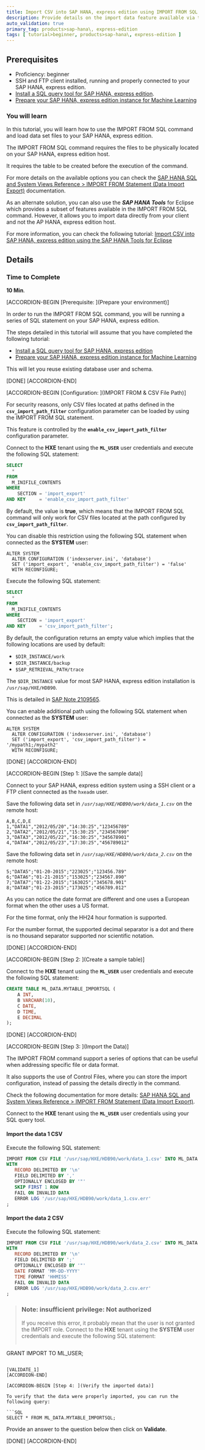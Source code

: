 ```yaml
---
title: Import CSV into SAP HANA, express edition using IMPORT FROM SQL command
description: Provide details on the import data feature available via the IMPORT FROM SQL command
auto_validation: true
primary_tag: products>sap-hana\, express-edition
tags: [ tutorial>beginner, products>sap-hana\, express-edition ]
---
```


## Prerequisites  
- Proficiency: beginner
- SSH and FTP client installed, running and properly connected to your SAP HANA, express edition.
- [Install a SQL query tool for SAP HANA, express edition](https://www.sap.com/developer/tutorials/mlb-hxe-tools-sql.html).
- [Prepare your SAP HANA, express edition instance for Machine Learning](https://www.sap.com/developer/tutorials/mlb-hxe-setup-basic.html)

### You will learn

In this tutorial, you will learn how to use the IMPORT FROM SQL command and load data set files to your SAP HANA, express edition.

The IMPORT FROM SQL command requires the files to be physically located on your SAP HANA, express edition host.

It requires the table to be created before the execution of the command.

For more details on the available options you can check the [SAP HANA SQL and System Views Reference > IMPORT FROM Statement (Data Import Export)](https://help.sap.com/viewer/4fe29514fd584807ac9f2a04f6754767/2.0.00/en-US/20f712e175191014907393741fadcb97.html) documentation.

As an alternate solution, you can also use the ***SAP HANA Tools*** for Eclipse which provides a subset of features available in the IMPORT FROM SQL command.
However, it allows you to import data directly from your client and not the AP HANA, express edition host.

For more information, you can check the following tutorial: [Import CSV into SAP HANA, express edition using the SAP HANA Tools for Eclipse](https://www.sap.com/developer/tutorials/mlb-hxe-import-data-eclipse.html)

## Details

### Time to Complete
**10 Min**.

[ACCORDION-BEGIN [Prerequisite: ](Prepare your environment)]

In order to run the IMPORT FROM SQL command, you will be running a series of SQL statement on your SAP HANA, express edition.

The steps detailed in this tutorial will assume that you have completed the following tutorial:

- [Install a SQL query tool for SAP HANA, express edition](https://www.sap.com/developer/tutorials/mlb-hxe-tools-sql.html)
- [Prepare your SAP HANA, express edition instance for Machine Learning](https://www.sap.com/developer/tutorials/mlb-hxe-setup-basic.html)

This will let you reuse existing database user and schema.

[DONE]
[ACCORDION-END]

[ACCORDION-BEGIN [Configuration: ](IMPORT FROM & CSV File Path)]

For security reasons, only CSV files located at paths defined in the **`csv_import_path_filter`** configuration parameter can be loaded by using the IMPORT FROM SQL statement.

This feature is controlled by the **`enable_csv_import_path_filter`** configuration parameter.

Connect to the **HXE** tenant using the **`ML_USER`** user credentials and execute the following SQL statement:

```SQL
SELECT
  *
FROM
  M_INIFILE_CONTENTS
WHERE
    SECTION = 'import_export'
AND KEY     = 'enable_csv_import_path_filter'
```

By default, the value is **true**, which means that the IMPORT FROM SQL command will only work for CSV files located at the path configured by **`csv_import_path_filter`**.

You can disable this restriction using the following SQL statement when connected as the **SYSTEM** user:

```
ALTER SYSTEM
  ALTER CONFIGURATION ('indexserver.ini', 'database')
  SET ('import_export', 'enable_csv_import_path_filter') = 'false'
  WITH RECONFIGURE;
```

Execute the following SQL statement:

```SQL
SELECT
  *
FROM
  M_INIFILE_CONTENTS
WHERE
    SECTION = 'import_export'
AND KEY     = 'csv_import_path_filter';
```

By default, the configuration returns an empty value which implies that the following locations are used by default:

- `$DIR_INSTANCE/work`
- `$DIR_INSTANCE/backup`
- `$SAP_RETRIEVAL_PATH/trace`

The `$DIR_INSTANCE` value for most SAP HANA, express edition installation is `/usr/sap/HXE/HDB90`.

This is detailed in [SAP Note 2109565](https://launchpad.support.sap.com/#/notes/2109565).

You can enable additional path using the following SQL statement when connected as the **SYSTEM** user:

```
ALTER SYSTEM
  ALTER CONFIGURATION ('indexserver.ini', 'database')
  SET ('import_export', 'csv_import_path_filter') = '/mypath1;/mypath2'
  WITH RECONFIGURE;
```

[DONE]
[ACCORDION-END]

[ACCORDION-BEGIN [Step 1: ](Save the sample data)]

Connect to your SAP HANA, express edition system using a SSH client or a FTP client connected as the `hxeadm` user.

Save the following data set in *`/usr/sap/HXE/HDB90/work/data_1.csv`* on the remote host:

```csv
A,B,C,D,E
1,"DATA1","2012/05/20","14:30:25","123456789"
2,"DATA2","2012/05/21","15:30:25","234567890"
3,"DATA3","2012/05/22","16:30:25","345678901"
4,"DATA4","2012/05/23","17:30:25","456789012"
```

Save the following data set in *`/usr/sap/HXE/HDB90/work/data_2.csv`* on the remote host:

```csv
5;"DATA5";"01-20-2015";"223025";"123456.789"
6;"DATA6";"01-21-2015";"153025";"234567.890"
7;"DATA7";"01-22-2015";"163025";"345678.901"
8;"DATA8";"01-23-2015";"173025";"456789.012"
```

As you can notice the date format are different and one uses a European format when the other uses a US format.

For the time format, only the HH24 hour formation is supported.

For the number format, the supported decimal separator is a dot and there is no thousand separator supported nor scientific notation.

[DONE]
[ACCORDION-END]

[ACCORDION-BEGIN [Step 2: ](Create a sample table)]

Connect to the **HXE** tenant using the **`ML_USER`** user credentials and execute the following SQL statement:

```SQL
CREATE TABLE ML_DATA.MYTABLE_IMPORTSQL (
    A INT,
    B VARCHAR(10),
    C DATE,
    D TIME,
    E DECIMAL
);
```
[DONE]
[ACCORDION-END]

[ACCORDION-BEGIN [Step 3: ](Import the Data)]

The IMPORT FROM command support a series of options that can be useful when addressing specific file or data format.

It also supports the use of Control Files, where you can store the import configuration, instead of passing the details directly in the command.

Check the following documentation for more details: [SAP HANA SQL and System Views Reference > IMPORT FROM Statement (Data Import Export)](https://help.sap.com/viewer/4fe29514fd584807ac9f2a04f6754767/2.0.00/en-US/20f712e175191014907393741fadcb97.html).

Connect to the **HXE** tenant using the **`ML_USER`** user credentials using your SQL query tool.

#### **Import the data 1 CSV**

Execute the following SQL statement:

```SQL
IMPORT FROM CSV FILE '/usr/sap/HXE/HDB90/work/data_1.csv' INTO ML_DATA.MYTABLE_IMPORTSQL
WITH
   RECORD DELIMITED BY '\n'
   FIELD DELIMITED BY ','
   OPTIONALLY ENCLOSED BY '"'
   SKIP FIRST 1 ROW
   FAIL ON INVALID DATA
   ERROR LOG '/usr/sap/HXE/HDB90/work/data_1.csv.err'
;
```

#### **Import the data 2 CSV**

Execute the following SQL statement:

```SQL
IMPORT FROM CSV FILE '/usr/sap/HXE/HDB90/work/data_2.csv' INTO ML_DATA.MYTABLE_IMPORTSQL
WITH
   RECORD DELIMITED BY '\n'
   FIELD DELIMITED BY ';'
   OPTIONALLY ENCLOSED BY '"'
   DATE FORMAT 'MM-DD-YYYY'
   TIME FORMAT 'HHMISS'
   FAIL ON INVALID DATA
   ERROR LOG '/usr/sap/HXE/HDB90/work/data_2.csv.err'
;
```

> ### **Note: insufficient privilege: Not authorized**
>If you receive this error, it probably mean that the user is not granted the IMPORT role.
>Connect to the **HXE** tenant using the **SYSTEM** user credentials and execute the following SQL statement:
>```SQL
GRANT IMPORT TO ML_USER;
```

[VALIDATE_1]
[ACCORDION-END]

[ACCORDION-BEGIN [Step 4: ](Verify the imported data)]

To verify that the data were properly imported, you can run the following query:

```SQL
SELECT * FROM ML_DATA.MYTABLE_IMPORTSQL;
```

Provide an answer to the question below then click on **Validate**.

[DONE]
[ACCORDION-END]
